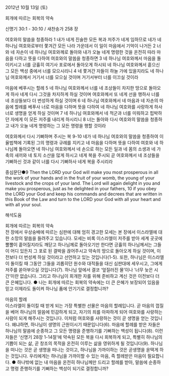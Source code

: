 2012년 10월 13일 (토)

회개에 따르는 회복의 약속



신명기 30:1 - 30:10 / 새찬송가 258 장


여호와의 말씀을 청종하라
1 내가 네게 진술한 모든 복과 저주가 네게 임하므로 네가 네 하나님 여호와로부터 쫓겨간 모든 나라 가운데서 이 일이 마음에서 기억이 나거든 2 너와 네 자손이 네 하나님 여호와께로 돌아와 내가 오늘 네게 명령한 것을 온전히 따라 마음을 다하고 뜻을 다하여 여호와의 말씀을 청종하면 3 네 하나님 여호와께서 마음을 돌이키시고 너를 긍휼히 여기사 포로에서 돌아오게 하시되 네 하나님 여호와께서 흩으신 그 모든 백성 중에서 너를 모으시리니 4 네 쫓겨간 자들이 하늘 가에 있을지라도 네 하나님 여호와께서 거기서 너를 모으실 것이며 거기서부터 너를 이끄실 것이라

마음에 베푸시는 할례
5 네 하나님 여호와께서 너를 네 조상들이 차지한 땅으로 돌아오게 하사 네게 다시 그것을 차지하게 하실 것이며 여호와께서 또 네게 선을 행하사 너를 네 조상들보다 더 번성하게 하실 것이며 6 네 하나님 여호와께서 네 마음과 네 자손의 마음에 할례를 베푸사 너로 마음을 다하며 뜻을 다하여 네 하나님 여호와를 사랑하게 하사 너로 생명을 얻게 하실 것이며 7 네 하나님 여호와께서 네 적군과 너를 미워하고 핍박하던 자에게 이 모든 저주를 내리게 하시리니 8 너는 돌아와 다시 여호와의 말씀을 청종하고 내가 오늘 네게 명령하는 그 모든 명령을 행할 것이라

여호와께서 다시 기뻐하며 주시는 복
9-10 네가 네 하나님 여호와의 말씀을 청종하여 이 율법책에 기록된 그의 명령과 규례를 지키고 네 마음을 다하며 뜻을 다하여 여호와 네 하나님께 돌아오면 네 하나님 여호와께서 네 손으로 하는 모든 일과 네 몸의 소생과 네 가축의 새끼와 네 토지 소산을 많게 하시고 네게 복을 주시되 곧 여호와께서 네 조상들을 기뻐하신 것과 같이 너를 다시 기뻐하사 네게 복을 주시리라

중심문단●9 Then the LORD your God will make you most prosperous in all the work of your hands and in the fruit of your womb, the young of your livestock and the crops of your land. The Lord will again delight in you and make you prosperous, just as he delighted in your fathers, 10 if you obey the LORD your God and keep his commands and decrees that are written in this Book of the Law and turn to the LORD your God with all your heart and with all your soul.

해석도움





회개에 따르는 회복의 약속  
전 장에서 우상숭배에 따르는 심판에 대해 엄히 경고한 모세는 본 장에서 이스라엘에 대한 소망의 말씀을 들려주고 있습니다. 모세는 비록 이스라엘이 저주를 받아 세계 곳곳에 뿔뿔이 흩어질지라도 깨닫고 하나님께로 돌아오기만 한다면 긍휼의 하나님께서는 그들이 어디 있든지 그 포로 된 결박을 끊어주시고 약속의 땅으로 돌아오게 하실 것이며, 이전보다 더 번성케 하실 것이라고 선언하고 있는 것입니다(1-5). 또한, 하나님은 이스라엘이 돌이킬 때 그동안 그들을 괴롭히던 원수와 대적들을 대신 심판대에 세우시고, 그에게 저주를 쏟아부으실 것입니다(7). 하나님 앞에서 결코 ‘엎질러진 물’이나 ‘너무 늦은 시간’이란 없습니다. 그리고 하나님이 회개한 자를 위해 준비하고 계신 것은 이전보다 더 큰 은혜입니다.
● 나는 회개에 따르는 회복의 약속에는 더 큰 은혜가 보장되어 있음을 믿고 이제라도 돌이켜 하나님 품에 안기기로 결정합니까?

마음의 할례  
이스라엘이 돌이킬 때 받게 되는 가장 특별한 선물은 마음의 할례입니다. 곧 마음의 껍질을 베어 하나님의 말씀에 민감하게 되고, 자기의 죄를 아파하게 되어 여호와를 사랑하는 사람이 되게 해주시는 것입니다. 이처럼 여호와를 사랑하는 것이 곧 생명을 얻는 것입니다. 왜냐하면, 하나님이 생명의 근원이시기 때문입니다(6). 마음에 할례를 받은 자들은 하나님의 말씀에 순종하고 그 모든 명령을 준행하기를 기뻐하는 백성이 됩니다(8). 이런 자들은 ‘신명기 28장 1-14절’에 약속된 모든 복을 다시 회복하게 되고, 특별히 하나님의 기쁨이 되는 삶, 곧 창조의 목적을 온전히 이루는 삶을 영위하게 될 것입니다(9). 하나님을 떠나는 것은 곧 생명을 떠나는 것이고, 하나님을 가까이하는 것은 곧생명을 윤택게 하는 것입니다. 우리에게는 하나님을 가까이할 수 있는 마음, 즉 할례받은 마음이 필요합니다.
● 하나밖에 없는 내 마음을 온전히 하나님께만 드리고 할례를 받아, 말씀에 순종하고 명령 준행하기를 기뻐하는 백성이 되기로 결정합니까?